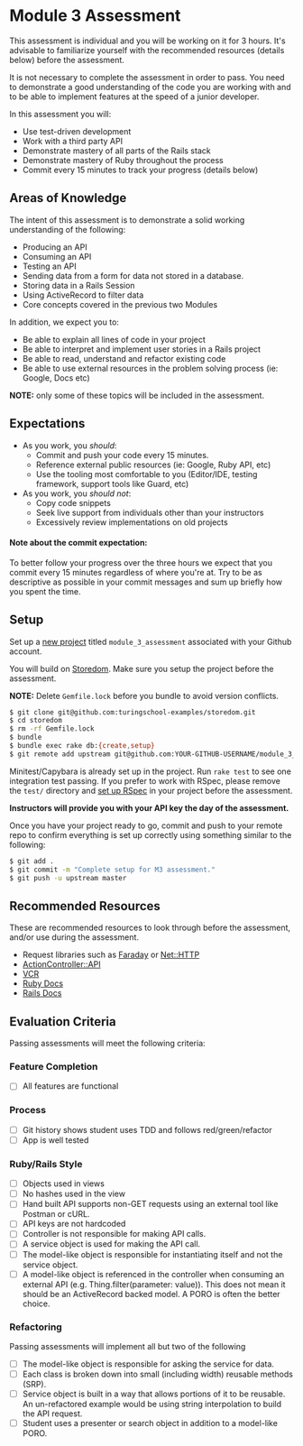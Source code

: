 # Module 3 Assessment

This assessment is individual and you will be working on it for 3 hours. It's advisable to familiarize yourself with the recommended resources (details below) before the assessment.

It is not necessary to complete the assessment in order to pass. You need to demonstrate a good understanding of the code you are working with and to be able to implement features at the speed of a junior developer.

In this assessment you will:

* Use test-driven development
* Work with a third party API
* Demonstrate mastery of all parts of the Rails stack
* Demonstrate mastery of Ruby throughout the process
* Commit every 15 minutes to track your progress (details below)

## Areas of Knowledge

The intent of this assessment is to demonstrate a solid working understanding of the following:

* Producing an API
* Consuming an API
* Testing an API
* Sending data from a form for data not stored in a database.
* Storing data in a Rails Session
* Using ActiveRecord to filter data
* Core concepts covered in the previous two Modules

In addition, we expect you to:

* Be able to explain all lines of code in your project
* Be able to interpret and implement user stories in a Rails project
* Be able to read, understand and refactor existing code
* Be able to use external resources in the problem solving process (ie: Google, Docs etc)

**NOTE:** only some of these topics will be included in the assessment.

## Expectations

* As you work, you *should*:
  * Commit and push your code every 15 minutes.
  * Reference external public resources (ie: Google, Ruby API, etc)
  * Use the tooling most comfortable to you (Editor/IDE, testing framework, support tools like Guard, etc)
* As you work, you *should not*:
  * Copy code snippets
  * Seek live support from individuals other than your instructors
  * Excessively review implementations on old projects

#### Note about the commit expectation:

To better follow your progress over the three hours we expect that you commit every 15 minutes regardless of where you're at. Try to be as descriptive as possible in your commit messages and sum up briefly how you spent the time.

## Setup

Set up a [new project](https://github.com/new) titled `module_3_assessment` associated with your Github account.

You will build on [Storedom](https://github.com/turingschool-examples/storedom). Make sure you setup the project before the assessment.

**NOTE:** Delete `Gemfile.lock` before you bundle to avoid version conflicts.

```sh
$ git clone git@github.com:turingschool-examples/storedom.git
$ cd storedom
$ rm -rf Gemfile.lock
$ bundle
$ bundle exec rake db:{create,setup}
$ git remote add upstream git@github.com:YOUR-GITHUB-USERNAME/module_3_assessment.git
```

Minitest/Capybara is already set up in the project. Run `rake test` to see one integration test passing. If you prefer to work with RSpec, please remove the `test/` directory and [set up RSpec](https://github.com/rspec/rspec-rails) in your project before the assessment.

**Instructors will provide you with your API key the day of the assessment.**

Once you have your project ready to go, commit and push to your remote repo to confirm everything is set up correctly using something similar to the following:

```sh
$ git add .
$ git commit -m "Complete setup for M3 assessment."
$ git push -u upstream master
```

## Recommended Resources

These are recommended resources to look through before the assessment, and/or use during the assessment.

* Request libraries such as [Faraday](https://github.com/lostisland/faraday) or [Net::HTTP](http://ruby-doc.org/stdlib-2.3.0/libdoc/net/http/rdoc/Net/HTTP.html)
* [ActionController::API](http://api.rubyonrails.org/classes/ActionController/API.html)
* [VCR](https://github.com/vcr/vcr)
* [Ruby Docs](http://ruby-doc.org/)
* [Rails Docs](http://api.rubyonrails.org/)

## Evaluation Criteria

Passing assessments will meet the following criteria:

### Feature Completion

- [ ] All features are functional

### Process

- [ ] Git history shows student uses TDD and follows red/green/refactor
- [ ] App is well tested

### Ruby/Rails Style

- [ ] Objects used in views
- [ ] No hashes used in the view
- [ ] Hand built API supports non-GET requests using an external tool like Postman or cURL.
- [ ] API keys are not hardcoded
- [ ] Controller is not responsible for making API calls.
- [ ] A service object is used for making the API call.
- [ ] The model-like object is responsible for instantiating itself and not the service object.
- [ ] A model-like object is referenced in the controller when consuming an external API (e.g. Thing.filter(parameter: value)). This does not mean it should be an ActiveRecord backed model. A PORO is often the better choice.

### Refactoring

Passing assessments will implement all but two of the following

- [ ] The model-like object is responsible for asking the service for data.
- [ ] Each class is broken down into small (including width) reusable methods (SRP).
- [ ] Service object is built in a way that allows portions of it to be reusable. An un-refactored example would be using string interpolation to build the API request.
- [ ] Student uses a presenter or search object in addition to a model-like PORO.
